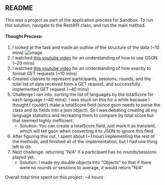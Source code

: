 ## README

This was a project as part of the application process for Sandbox. 
To run this solution, navigate to the RestAPI class, and run the main method.

#### Thought Process:
1. I looked at the task and made an outline of the structure of the data (~10 mins)
![image](https://github.com/sanjana-singhania/flow-in-the-field-challenge/assets/147664492/935749d0-546c-4af9-81f7-6a85399f0dde)
2. I watched [this youtube video](https://youtu.be/9oq7Y8n1t00?si=1FnjwbCDMNDup0Og) for an understanding of how to use GSON. (~20 mins)
3. I watched [this youtube video](https://www.youtube.com/watch?v=5MmlRZZxTqk) for an understanding of how exactly to format GET requests (~10 mins)
4. Created classes to represent participants, sessions, rounds, and the total list of data received from a GET request, and successfully implemented GET request (~40 mins)
5. Challenge I ran into: sorting the list of languages by the totalScore for each language (~40 mins):
I was stuck on this for a while because I thought I couldn't make a totalScore field (since gson needs to parse the class and its fields into a json object). So I was debating creating all my language statistics and recreating them to compare by total score but that seemed highly inefficient. 
    - Solution: You can create a totalScore field, just mark it as transient, which will tell gson when converting it to JSON to ignore this field. 
6. After figuring this out, I spent about (~1 hour) implementing the rest of the methods, and finished all of the implementation, but I had one thing left to do.
7. Next challenge: returning "N/A" if a participant has no rounds/sessions played yet.
    - Solution: I made my double objects into "Objects" so that if there were no rounds or sessions to average, it would return "N/A"

Overall total time spent on this project: ~4 hours
